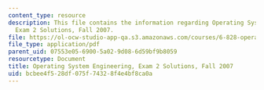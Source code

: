 ```yaml
---
content_type: resource
description: This file contains the information regarding Operating System Engineering,
  Exam 2 Solutions, Fall 2007.
file: https://ol-ocw-studio-app-qa.s3.amazonaws.com/courses/6-828-operating-system-engineering-fall-2012/bcbee4f528df075f74328f4e4bf8ca0a_MIT6_828F12_q07_2_sol.pdf
file_type: application/pdf
parent_uid: 07553e05-6900-5a02-9d08-6d59bf9b8059
resourcetype: Document
title: Operating System Engineering, Exam 2 Solutions, Fall 2007
uid: bcbee4f5-28df-075f-7432-8f4e4bf8ca0a
---
```

